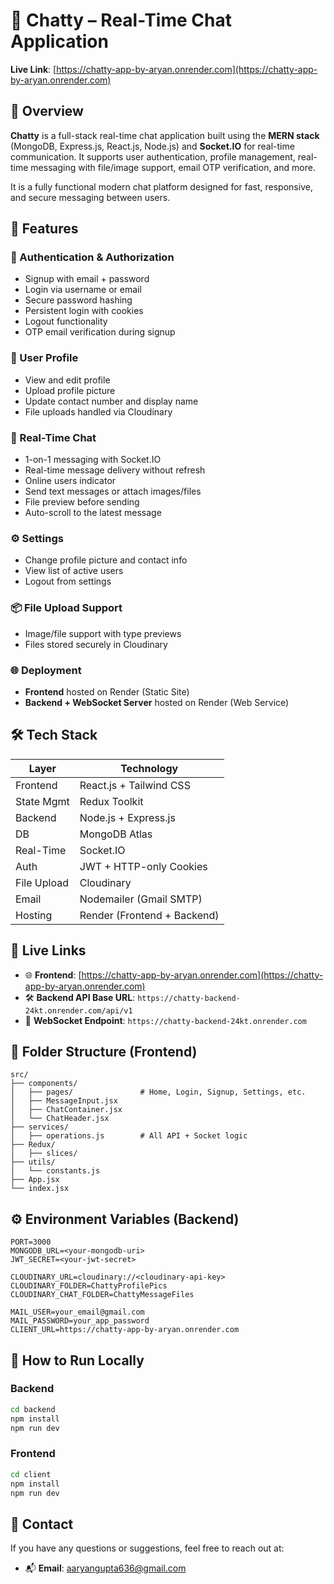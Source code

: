 
# 💬 Chatty – Real-Time Chat Application

**Live Link**: [https://chatty-app-by-aryan.onrender.com](https://chatty-app-by-aryan.onrender.com)

## 🧠 Overview

**Chatty** is a full-stack real-time chat application built using the **MERN stack** (MongoDB, Express.js, React.js, Node.js) and **Socket.IO** for real-time communication. It supports user authentication, profile management, real-time messaging with file/image support, email OTP verification, and more.

It is a fully functional modern chat platform designed for fast, responsive, and secure messaging between users.

## 🚀 Features

### 🔐 Authentication & Authorization
- Signup with email + password
- Login via username or email
- Secure password hashing
- Persistent login with cookies
- Logout functionality
- OTP email verification during signup

### 👤 User Profile
- View and edit profile
- Upload profile picture
- Update contact number and display name
- File uploads handled via Cloudinary

### 💬 Real-Time Chat
- 1-on-1 messaging with Socket.IO
- Real-time message delivery without refresh
- Online users indicator
- Send text messages or attach images/files
- File preview before sending
- Auto-scroll to the latest message

### ⚙️ Settings
- Change profile picture and contact info
- View list of active users
- Logout from settings

### 📦 File Upload Support
- Image/file support with type previews
- Files stored securely in Cloudinary

### 🌐 Deployment
- **Frontend** hosted on Render (Static Site)
- **Backend + WebSocket Server** hosted on Render (Web Service)

## 🛠️ Tech Stack

| Layer       | Technology                        |
|-------------|------------------------------------|
| Frontend    | React.js + Tailwind CSS            |
| State Mgmt  | Redux Toolkit                      |
| Backend     | Node.js + Express.js               |
| DB          | MongoDB Atlas                      |
| Real-Time   | Socket.IO                          |
| Auth        | JWT + HTTP-only Cookies            |
| File Upload | Cloudinary                         |
| Email       | Nodemailer (Gmail SMTP)            |
| Hosting     | Render (Frontend + Backend)        |

## 🔗 Live Links

- 🌐 **Frontend**: [https://chatty-app-by-aryan.onrender.com](https://chatty-app-by-aryan.onrender.com)
- 🛠️ **Backend API Base URL**: `https://chatty-backend-24kt.onrender.com/api/v1`
- 🔌 **WebSocket Endpoint**: `https://chatty-backend-24kt.onrender.com`

## 📁 Folder Structure (Frontend)

```
src/
├── components/
│   ├── pages/               # Home, Login, Signup, Settings, etc.
│   ├── MessageInput.jsx
│   ├── ChatContainer.jsx
│   └── ChatHeader.jsx
├── services/
│   ├── operations.js        # All API + Socket logic
├── Redux/
│   ├── slices/
├── utils/
│   └── constants.js
├── App.jsx
└── index.jsx
```

## ⚙️ Environment Variables (Backend)

```
PORT=3000
MONGODB_URL=<your-mongodb-uri>
JWT_SECRET=<your-jwt-secret>

CLOUDINARY_URL=cloudinary://<cloudinary-api-key>
CLOUDINARY_FOLDER=ChattyProfilePics
CLOUDINARY_CHAT_FOLDER=ChattyMessageFiles

MAIL_USER=your_email@gmail.com
MAIL_PASSWORD=your_app_password
CLIENT_URL=https://chatty-app-by-aryan.onrender.com
```

## 🧪 How to Run Locally

### Backend

```bash
cd backend
npm install
npm run dev
```

### Frontend

```bash
cd client
npm install
npm run dev
```

## 📧 Contact

If you have any questions or suggestions, feel free to reach out at:

- 📬 **Email**: aaryangupta636@gmail.com

